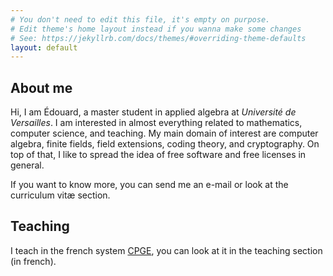 ```yaml
---
# You don't need to edit this file, it's empty on purpose.
# Edit theme's home layout instead if you wanna make some changes
# See: https://jekyllrb.com/docs/themes/#overriding-theme-defaults
layout: default
---
```


## About me

Hi, I am Édouard, a master student in applied algebra at *Université de
Versailles*. I am interested in almost everything related to mathematics,
computer science, and teaching. My main domain of interest are computer algebra,
finite fields, field extensions, coding theory, and cryptography. On top of
that, I like to spread the idea of free software and free licenses in general.

If you want to know more, you can send me an e-mail or look at the curriculum
vitæ section.

## Teaching

I teach in the french system
[CPGE](https://en.wikipedia.org/wiki/Classe_pr%C3%A9paratoire_aux_grandes_%C3%A9coles), you can look at it in the teaching section (in french).
